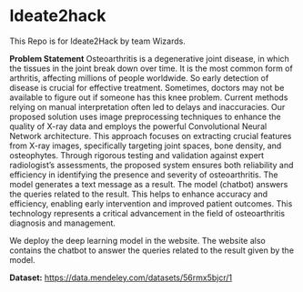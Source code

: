 # Ideate2hack
This Repo is for Ideate2Hack by team Wizards. 

**Problem Statement**
Osteoarthritis is a degenerative joint disease, in which the tissues in the joint break down over time. It is the most common form of arthritis, affecting millions of people worldwide. So early detection of disease is crucial for effective treatment. Sometimes, doctors may not be available to figure out if someone has this knee problem. Current methods relying on manual interpretation often led to delays and inaccuracies. Our proposed solution uses image preprocessing techniques to enhance the quality of X-ray data and employs the powerful Convolutional Neural Network architecture. This approach focuses on extracting crucial features from X-ray images, specifically targeting joint spaces, bone density, and osteophytes. Through rigorous testing and validation against expert radiologist’s assessments, the proposed system ensures both reliability and efficiency in identifying the presence and severity of osteoarthritis. The model generates a text message as a result. The model (chatbot) answers the queries related to the result. This helps to enhance accuracy and efficiency, enabling early intervention and improved patient outcomes. This technology represents a critical advancement in the field of osteoarthritis diagnosis and management.


We deploy the deep learning model in the website. The website also contains the chatbot to answer the queries related to the result given by the model.

**Dataset:** https://data.mendeley.com/datasets/56rmx5bjcr/1
